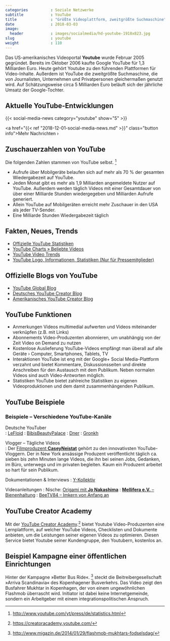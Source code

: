 ```yaml
---
categories          : Soziale Netzwerke
subtitle            : YouTube
title               : "Größte Videoplattform, zweitgrößte Suchmaschine"
date                : 2018-03-03
image:
  header            : images/socialmedia/hd-youtube-1918x823.jpg
slug                : youtube
weight              : 110
---
```

Das US-amerikanisches Videoportal **Youtube** wurde Februar 2005
gegründet. Bereits im Oktober 2006 kaufte Google YouTube für 1,3
Milliarden Euro. Heute gehört Youtube zu den führenden Plattformen für
Video-Inhalte. Außerdem ist YouTube die zweitgrößte Suchmaschine, die
von Journalisten, Unternehmen und Privatpersonen gleichermaßen genutzt
wird. Auf Schätzungsweise circa 5 Milliarden Euro beläuft sich der
jährliche Umsatz der Google-Tochter.
<!-- readmore -->

## Aktuelle YouTube-Entwicklungen

{{< social-media-news category="youtube" show="5" >}}

<a href="{{< ref "2018-12-01-social-media-news.md" >}}" class="button info">Mehr Nachrichten ›</a>

## Zuschauerzahlen von YouTube

Die folgenden Zahlen stammen von YouTube selbst. [^1]

* Aufrufe über Mobilgeräte belaufen sich auf mehr als 70 % der gesamten Wiedergabezeit auf YouTube.
* Jeden Monat gibt es mehr als 1,9 Milliarden angemeldete Nutzer auf YouTube. Außerdem werden täglich Videos mit einer Gesamtdauer von über einer Milliarde Stunden wiedergegeben und Milliarden Aufrufe generiert.
* Allein YouTube auf Mobilgeräten erreicht mehr Zuschauer in den USA als jeder TV-Sender.
* Eine Milliarde Stunden Wiedergabezeit täglich

## Fakten, Neues, Trends

* [Offizielle YouTube
    Statistiken](http://www.youtube.com/t/press_statistics)
* [YouTube Charts » Beliebte Videos](http://www.youtube.com/charts)
* [YouTube Video Trends](http://www.youtube.com/videos)
* [YouTube Logo, Informationen, Statistiken (Nur für
    Pressemitglieder)](http://www.youtube.com/t/press_room_image_files)

## Offizielle Blogs von YouTube

* [YouTube Global Blog](http://youtube-global.blogspot.de)
* [Deutsches YouTube Creator
    Blog](http://youtubecreatorde.blogspot.de/)
* [Amerikanisches YouTube Creator
    Blog](http://youtubecreator.blogspot.de)

## YouTube Funktionen

* Anmerkungen Videos multimedial aufwerten und Videos miteinander verknüpfen (z.B. mit Links)
* Abonnements Video-Produzenten abonnieren, um unabhängig von der Zeit Video on
    Demand zu nutzen
* Kostenlose Auslieferung YouTube-Videos empfängt man überall auf alle Geräte › Computer, Smartphones, Tablets, TV
* Interaktionen YouTube ist eng mit der Google+ Social Media-Plattform verzahnt und bietet Kommentare, Diskussionsseiten und direkte Anschreiben für den Austausch mit dem Publikum. Neben normalen Videos sind auch Video-Antworten möglich.
* Statistiken YouTube bietet zahlreiche Statistiken zu eigenen Videoproduktionen und dem damit zusammenhängenden Publikum.

## YouTube Beispiele

### Beispiele – Verschiedene YouTube-Kanäle

Deutsche YouTuber  
:   [LeFloid](https://www.youtube.com/user/LeFloid)
:   [BibisBeautyPalace](https://www.youtube.com/user/BibisBeautyPalace)
:   [Dner](https://www.youtube.com/user/DnerMC)
:   [Gronkh](https://www.youtube.com/user/Gronkh)

Vlogger – Tägliche Videos  
:   Der [Filmproduzent **CaseyNeistat**](https://www.youtube.com/user/caseyneistat) gehört zu den innovativsten YouTube-Vloggern. Der in New York ansässige Produzent veröffentlicht täglich ca. sieben bis zehn Minuten lange Videos, die ihn bei seinen Jobs, Gedanken, im Büro, unterwegs und im privaten begleiten. Kaum ein Produzent arbeitet so hart für sein Publikum.

Dokumentationen & Interviews
:   [Y-Kollektiv](https://www.youtube.com/channel/UCLoWcRy-ZjA-Erh0p_VDLjQ/)

Videoanleitungen
:   Nische: [Origami mit **Jo Nakashima**](http://www.youtube.com/user/jonakashima)
:   [**Mellifera e.V.** – Bienenhaltung](https://www.youtube.com/user/beeincontact)
:   [BeeTV84 – Imkern von Anfang an](https://www.youtube.com/user/BeeTV84)

## YouTube Creator Academy

Mit der [YouTube Creator Academy](https://creatoracademy.youtube.com/).[^20] bietet Youtube Video-Produzenten eine Lernplattform, auf welcher YouTube Videos, Checklisten und Dokumente anbieten, um die Leistungen seiner eigenen Videos zu optimieren. Diesen Service bietet Youtube seiner Kundengruppe, den Youtubern, kostenlos an.

## Beispiel Kampagne einer öffentlichen Einrichtungen

Hinter der Kampagne »Better Bus Ride«. [^21] steckt die Beitreibergesellschaft »Arriva Scandinavia« des Kopenhagener Busverkehrs. Das Video zeigt den Busfahrer Mukhtar in Kopenhagen, der von einem ungewöhnlichen Flashmob überrascht wird. Initiator ist dabei keine Internetgemeinde, sondern ein Arbeitgeber mit einem integrationspolitischen Anspruch.

[^1]:  <http://www.youtube.com/yt/press/de/statistics.html>
[^20]: <https://creatoracademy.youtube.com/>
[^21]: <http://www.migazin.de/2014/01/29/flashmob-mukhtars-fodselsdag/>
